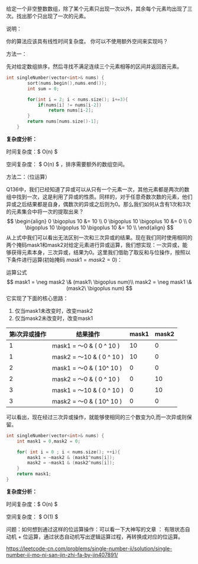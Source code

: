 给定一个非空整数数组，除了某个元素只出现一次以外，其余每个元素均出现了三次。找出那个只出现了一次的元素。

说明：

你的算法应该具有线性时间复杂度。 你可以不使用额外空间来实现吗？



方法一：

先对给定数组排序，然后寻找不满足连续三个元素相等的区间并返回首元素。

```c++
int singleNumber(vector<int>& nums) {
        sort(nums.begin(),nums.end());
        int sum = 0;

        for(int i = 2; i < nums.size(); i+=3){
            if(nums[i] != nums[i-2])
                return nums[i-2];
        }
        return nums[nums.size()-1];
    }
```

  **复杂度分析：**

时间复杂度：$ O(n) $ 

空间复杂度： $ O(n) $    ，排序需要额外的数组空间。



方法二：（位运算）

Q136中，我们已经知道了异或可以从只有一个元素一次，其他元素都是两次的数组中找到一次，这是利用了异或的性质。同样的，对于任意奇数次数的元素，他们异或之后结果都是自身，偶数次的异或之后则为0。那么我们如何从含有1次和3次的元素集合中将一次的提取出来？
$$
\begin{align}
 0 \bigoplus 10 &= 10 \\
 0 \bigoplus 10 \bigoplus 10 &= 0 \\
  0 \bigoplus 10 \bigoplus 10 \bigoplus 10 &= 10 \\
 \end{align}
$$
​	从上式中我们可以看出无法区别一次和三次异或的结果。现在我们同时使用相同的两个掩码mask1和mask2对给定元素进行异或运算，我们想实现：一次异或，能够获得元素本身，三次异或，结果为0。这里我们借助了取反和与位操作，按照以下条件进行运算(初始掩码 $mask1 = mask2 = 0$)：

运算公式 
$$
mask1 =  \neg  mask2 \& (mask1\ \bigoplus  num)\\
mask2 =  \neg  mask1 \& (mask2\ \bigoplus  num)
$$
它实现了下面的核心思路：

1. 仅当mask1未改变时，改变mask2
2. 仅当mask2未改变时，改变mask1

| 第i次异或操作 | 结果操作                  | mask1 | mask2 |
| ------------- | ------------------------- | ----- | ----- |
| 1             | mask1 = ～0 & ( 0 ^ 10 )  | 10    | 0     |
| 1             | mask2 = ～10 & ( 0 ^ 10 ) | 10    | 0     |
| 2             | mask1 = ～0 & ( 10^ 10 )  | 0     | 0     |
| 2             | mask2 = ～0 & ( 0 ^ 10 )  | 0     | 10    |
| 3             | mask1 = ～10 & ( 0 ^ 10 ) | 0     | 10    |
| 3             | mask2 = ～0 & ( 10^ 10 )  | 0     | 0     |

可以看出，现在经过三次异或操作，就能够使相同的三个数变为0,而一次异或则保留。



```c++
int singleNumber(vector<int>& nums) {
    int mask1 = 0,mask2 = 0;

    for( int i = 0 ; i < nums.size(); ++i){
        mask1 = ~mask2 & (mask1^nums[i]);
        mask2 = ~mask1 & (mask2^nums[i]);
    }
    return mask1;
}
```

  **复杂度分析：**

时间复杂度：$ O(n) $ 

空间复杂度： $ O(1) $    

问题：如何想到通过这样的位运算操作：可以看一下大神写的文章 ： 有限状态自动机 + 位运算，通过状态自动机写出逻辑运算过程，再转换成对应的位运算。

https://leetcode-cn.com/problems/single-number-ii/solution/single-number-ii-mo-ni-san-jin-zhi-fa-by-jin407891/

